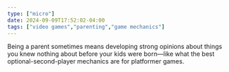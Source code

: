 ```yaml
---
type: ["micro"]
date: 2024-09-09T17:52:02-04:00
tags: ["video games","parenting","game mechanics"]
---
```

Being a parent sometimes means developing strong opinions about things you knew nothing about before your kids were born—like what the best optional-second-player mechanics are for platformer games.
